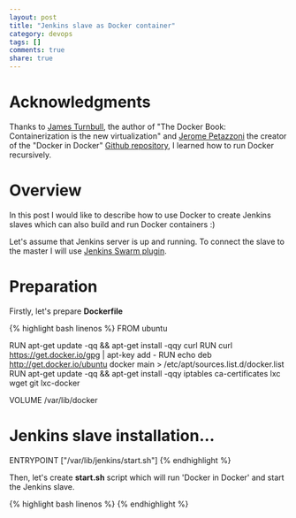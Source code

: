 ```yaml
---
layout: post
title: "Jenkins slave as Docker container"
category: devops
tags: []
comments: true
share: true
---
```


# Acknowledgments

Thanks to [James Turnbull](https://twitter.com/kartar), the author of "The Docker Book: Containerization is the new virtualization" and [Jerome Petazzoni](https://twitter.com/jpetazzo) the creator of the "Docker in Docker" [Github repository](https://github.com/jpetazzo/dind), I learned how to run Docker recursively.

# Overview

In this post I would like to describe how to use Docker to create Jenkins slaves which can also build and run Docker containers :)

Let's assume that Jenkins server is up and running. To connect the slave to the master I will use [Jenkins Swarm plugin](https://wiki.jenkins-ci.org/display/JENKINS/Swarm+Plugin).

# Preparation

Firstly, let's prepare **Dockerfile**

{% highlight bash linenos %}
FROM ubuntu

RUN apt-get update -qq && apt-get install -qqy curl
RUN curl https://get.docker.io/gpg | apt-key add -
RUN echo deb http://get.docker.io/ubuntu docker main > /etc/apt/sources.list.d/docker.list
RUN apt-get update -qq && apt-get install -qqy iptables ca-certificates lxc wget git lxc-docker

VOLUME /var/lib/docker

# Jenkins slave installation...

ENTRYPOINT ["/var/lib/jenkins/start.sh"]
{% endhighlight %}

Then, let's create **start.sh** script which will run 'Docker in Docker' and start the Jenkins slave.

{% highlight bash linenos %}
{% endhighlight %}
